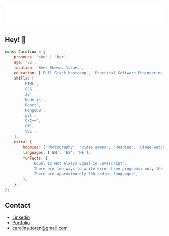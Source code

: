 <h1 align="center">
  <img src="https://raw.githubusercontent.com/Carolina-Toren/Carolina-Toren/master/name.svg" alt="Carolina Toren" />
</h1>

## Hey! 👋

```javascript
const Carolina = {
	pronouns: 'she' | 'her',
	age: '32',
	location: `Beer Sheva, Israel`,
	education: ['Full Stack bootcamp', 'Practical Software Enginnering'],
	skills: [
		'HTML',
		'CSS',
		'JS',
		'Node.js',
		'React',
		'MongoDB',
		'git',
		'C/C++',
		'C#',
		'SQL',
	],
	extra: {
		hobbies: ['Photography', 'Video games', 'Reading', 'Binge watching'],
		languages: ['EN', 'ES', 'HE'],
		funFacts: [
			'Equal is Not Always Equal in Javascript',
			'There are two ways to write error-free programs; only the third one works',
			'There are approximately 700 coding languages',
		],
	},
};
```

## Contact

- [Linkedin](https://www.linkedin.com/in/carolina-toren/)
 - [Portfolio](https://www.carolina-toren.com/)
 - [carolina_toren@gmail.com](carolina_toren@gmail.com/)
